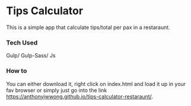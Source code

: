 # Tips Calculator

This is a simple app that calculate tips/total per pax in a restaraunt.

### Tech Used
Gulp/ Gulp-Sass/ Js

### How to 
You can either download it, right click on index.html and load it up in your fav browser or simply just go into the link <br>
https://anthonyjwwong.github.io/tips-calculator-restaraunt/.
